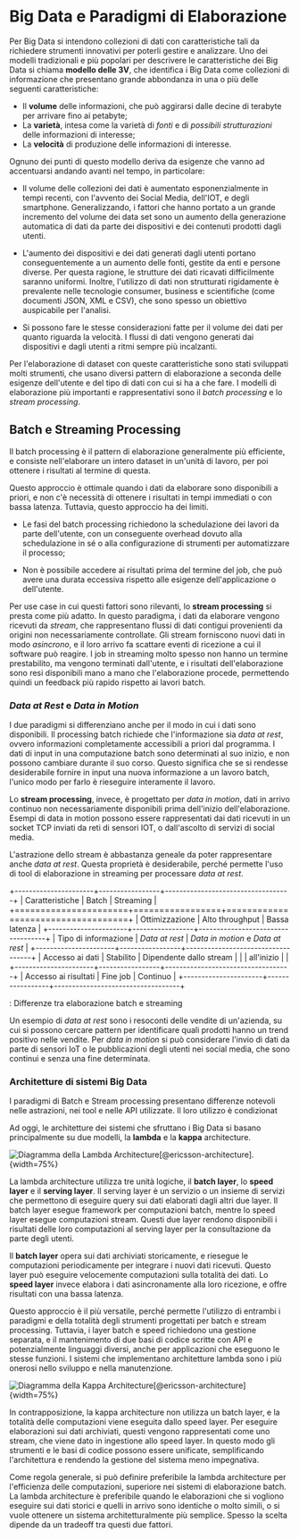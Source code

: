 # Big Data e Paradigmi di Elaborazione

Per Big Data si intendono collezioni di dati con caratteristiche tali da
richiedere strumenti innovativi per poterli gestire e analizzare.
Uno dei modelli tradizionali e più popolari per descrivere le
caratteristiche dei Big Data si chiama **modello delle 3V**, che
identifica i Big Data come collezioni di informazione che presentano
grande abbondanza in una o più delle seguenti caratteristiche:

* Il **volume** delle informazioni, che può aggirarsi dalle decine di terabyte
  per arrivare fino ai petabyte;
* La **varietà**, intesa come la varietà di *fonti* e di *possibili
  strutturazioni* delle informazioni di interesse;
* La **velocità** di produzione delle informazioni di interesse.

Ognuno dei punti di questo modello deriva da esigenze che vanno ad accentuarsi
andando avanti nel tempo, in particolare:

* Il volume delle collezioni dei dati è aumentato esponenzialmente in tempi
  recenti, con l'avvento dei Social Media, dell'IOT, e degli smartphone.
  Generalizzando, i fattori che hanno portato a un grande incremento del volume
  dei data set sono un aumento della generazione automatica di dati da parte
  dei dispositivi e dei contenuti prodotti dagli utenti.

* L'aumento dei dispositivi e dei dati generati dagli utenti portano
  conseguentemente a un aumento delle fonti, gestite da enti e persone diverse.
  Per questa ragione, le strutture dei dati ricavati difficilmente saranno
  uniformi. Inoltre, l'utilizzo di dati non strutturati rigidamente è
  prevalente nelle tecnologie consumer, business e scientifiche (come documenti
  JSON, XML e CSV), che sono spesso un obiettivo auspicabile per l'analisi.

* Si possono fare le stesse considerazioni fatte per il volume dei dati per
  quanto riguarda la velocità. I flussi di dati vengono generati dai
  dispositivi e dagli utenti a ritmi sempre più incalzanti.

Per l'elaborazione di dataset con queste caratteristiche sono stati sviluppati
molti strumenti, che usano diversi pattern di elaborazione a seconda delle
esigenze dell'utente e del tipo di dati con cui si ha a che fare. I modelli di
elaborazione più importanti e rappresentativi sono il *batch processing* e lo
*stream processing*.

## Batch e Streaming Processing

Il batch processing è il pattern di elaborazione generalmente più efficiente, e
consiste nell'elaborare un intero dataset in un'unità di lavoro, per poi
ottenere i risultati al termine di questa. 

Questo approccio è ottimale quando i dati da elaborare sono disponibili a
priori, e non c'è necessità di ottenere i risultati in tempi immediati o con
bassa latenza. Tuttavia, questo approccio ha dei limiti.

* Le fasi del batch processing richiedono la schedulazione dei lavori da parte
  dell'utente, con un conseguente overhead dovuto alla schedulazione in sé o
  alla configurazione di strumenti per automatizzare il processo;

* Non è possibile accedere ai risultati prima del termine del job, che può
  avere una durata eccessiva rispetto alle esigenze dell'applicazione o
  dell'utente.

Per use case in cui questi fattori sono rilevanti, lo **stream processing** si
presta come più adatto. In questo paradigma, i dati da elaborare vengono
ricevuti da *stream*, che rappresentano flussi di dati contigui provenienti da
origini non necessariamente controllate. Gli stream forniscono nuovi dati in
modo *asincrono*, e il loro arrivo fa scattare eventi di ricezione a cui il
software può reagire. I job in streaming molto spesso non hanno un termine
prestabilito, ma vengono terminati dall'utente, e i risultati dell'elaborazione
sono resi disponibili mano a mano che l'elaborazione procede, permettendo
quindi un feedback più rapido rispetto ai lavori batch.

### *Data at Rest* e *Data in Motion*

I due paradigmi si differenziano anche per il modo in cui i dati sono
disponibili. Il processing batch richiede che l'informazione sia *data at
rest*, ovvero informazioni completamente accessibili a priori dal programma.
I dati di input in una computazione batch sono determinati al suo inizio, e non
possono cambiare durante il suo corso. Questo significa che se si rendesse
desiderabile fornire in input una nuova informazione a un lavoro batch, l'unico
modo per farlo è rieseguire interamente il lavoro.

Lo **stream processing**, invece, è progettato per *data in motion*, dati in
arrivo continuo non necessariamente disponibili prima dell'inizio
dell'elaborazione. Esempi di data in motion possono essere rappresentati dai
dati ricevuti in un socket TCP inviati da reti di sensori IOT, o dall'ascolto
di servizi di social media.

L'astrazione dello stream è abbastanza geneale da poter rappresentare anche
*data at rest*. Questa proprietà è desiderabile, perché permette l'uso di tool
di elaborazione in streaming per processare *data at rest*.


+----------------------+-----------------+-----------------------------------+
| Caratteristiche      | Batch           | Streaming                         |
+======================+=================+===================================+
| Ottimizzazione       | Alto throughput | Bassa latenza                     |
+----------------------+-----------------+-----------------------------------+
| Tipo di informazione | *Data at rest*  | *Data in motion* e *Data at rest* |
+----------------------+-----------------+-----------------------------------+
| Accesso ai dati      | Stabilito       | Dipendente dallo stream           |
|                      | all'inizio      |                                   |
+----------------------+-----------------+-----------------------------------+
| Accesso ai risultati | Fine job        | Continuo                          |
+----------------------+-----------------+-----------------------------------+

: Differenze tra elaborazione batch e streaming

Un esempio di *data at rest* sono i resoconti delle vendite di un'azienda, su
cui si possono cercare pattern per identificare quali prodotti hanno un trend
positivo nelle vendite. Per *data in motion* si può considerare l'invio di dati
da parte di sensori IoT o le pubblicazioni degli utenti nei social media, che
sono continui e senza una fine determinata.

### Architetture di sistemi Big Data

I paradigmi di Batch e Stream processing presentano differenze notevoli nelle
astrazioni, nei tool e nelle API utilizzate. Il loro utilizzo è condizionat

Ad oggi, le architetture dei sistemi che sfruttano i Big Data si basano
principalmente su due modelli, la **lambda** e la **kappa** architecture.

![Diagramma della Lambda Architecture[@ericsson-architecture].](img/lambda_architecture.png){width=75%}

La lambda architecture utilizza tre unità logiche, il **batch layer**, lo
**speed layer** e il **serving layer**. Il serving layer è un servizio o un
insieme di servizi che permettono di eseguire query sui dati elaborati dagli
altri due layer. Il batch layer esegue framework per computazioni batch, mentre
lo speed layer esegue computazioni stream. Questi due layer rendono disponibili
i risultati delle loro computazioni al serving layer per la consultazione da
parte degli utenti.

Il **batch layer** opera sui dati archiviati storicamente, e riesegue le
computazioni periodicamente per integrare i nuovi dati ricevuti. Questo layer
può eseguire velocemente computazioni sulla totalità dei dati. Lo **speed
layer** invece elabora i dati asincronamente alla loro ricezione, e offre
risultati con una bassa latenza.

Questo approccio è il più versatile, perché permette l'utilizzo di entrambi i
paradigmi e della totalità degli strumenti progettati per batch e stream
processing. Tuttavia, i layer batch e speed richiedono una gestione separata,
e il mantenimento di due basi di codice scritte con API e potenzialmente
linguaggi diversi, anche per applicazioni che eseguono le stesse funzioni.
I sistemi che implementano architetture lambda sono i più onerosi nello
sviluppo e nella manutenzione.

![Diagramma della Kappa
Architecture[@ericsson-architecture]](img/kappa_architecture.png){width=75%}

In contrapposizione, la kappa architecture non utilizza un batch layer, e la
totalità delle computazioni viene eseguita dallo speed layer. Per eseguire
elaborazioni sui dati archiviati, questi vengono rappresentati come uno stream,
che viene dato in ingestione allo speed layer. In questo modo gli strumenti e
le basi di codice possono essere unificate, semplificando l'architettura e
rendendo la gestione del sistema meno impegnativa.

Come regola generale, si può definire preferibile la lambda architecture per
l'efficienza delle computazioni, superiore nei sistemi di elaborazione batch.
La lambda architecture è preferibile quando le elaborazioni che si vogliono
eseguire sui dati storici e quelli in arrivo sono identiche o molto simili, o
si vuole ottenere un sistema architetturalmente più semplice. Spesso la scelta
dipende da un tradeoff tra questi due fattori.

